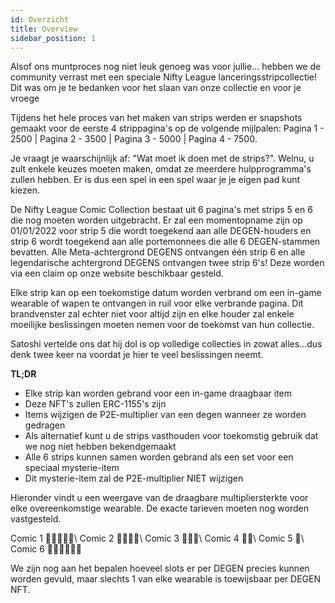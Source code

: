 ```yaml
---
id: Overzicht
title: Overview
sidebar_position: 1
---
```


Alsof ons muntproces nog niet leuk genoeg was voor jullie... hebben we de community verrast met een speciale Nifty League lanceringsstripcollectie! Dit was om je te bedanken voor het slaan van onze collectie en voor je vroege

Tijdens het hele proces van het maken van strips werden er snapshots gemaakt voor de eerste 4 strippagina's op de volgende mijlpalen: Pagina 1 - 2500 | Pagina 2 - 3500 | Pagina 3 - 5000 | Pagina 4 - 7500.

Je vraagt je waarschijnlijk af: "Wat moet ik doen met de strips?". Welnu, u zult enkele keuzes moeten maken, omdat ze meerdere hulpprogramma's zullen hebben. Er is dus een spel in een spel waar je je eigen pad kunt kiezen.

De Nifty League Comic Collection bestaat uit 6 pagina's met strips 5 en 6 die nog moeten worden uitgebracht. Er zal een momentopname zijn op 01/01/2022 voor strip 5 die wordt toegekend aan alle DEGEN-houders en strip 6 wordt toegekend aan alle portemonnees die alle 6 DEGEN-stammen bevatten. Alle Meta-achtergrond DEGENS ontvangen één strip 6 en alle legendarische achtergrond DEGENS ontvangen twee strip 6's! Deze worden via een claim op onze website beschikbaar gesteld.

Elke strip kan op een toekomstige datum worden verbrand om een in-game wearable of wapen te ontvangen in ruil voor elke verbrande pagina. Dit brandvenster zal echter niet voor altijd zijn en elke houder zal enkele moeilijke beslissingen moeten nemen voor de toekomst van hun collectie.

Satoshi vertelde ons dat hij dol is op volledige collecties in zowat alles…dus denk twee keer na voordat je hier te veel beslissingen neemt.

**TL;DR**

- Elke strip kan worden gebrand voor een in-game draagbaar item
- Deze NFT's zullen ERC-1155's zijn
- Items wijzigen de P2E-multiplier van een degen wanneer ze worden gedragen
- Als alternatief kunt u de strips vasthouden voor toekomstig gebruik dat we nog niet hebben bekendgemaakt
- Alle 6 strips kunnen samen worden gebrand als een set voor een speciaal mysterie-item
- Dit mysterie-item zal de P2E-multiplier NIET wijzigen

Hieronder vindt u een weergave van de draagbare multipliersterkte voor elke overeenkomstige wearable. De exacte tarieven moeten nog worden vastgesteld.

Comic 1 💪💪💪💪💪\ Comic 2 💪💪💪💪\ Comic 3 💪💪💪\ Comic 4 💪💪\ Comic 5 💪\ Comic 6 💪💪💪💪💪💪


We zijn nog aan het bepalen hoeveel slots er per DEGEN precies kunnen worden gevuld, maar slechts 1 van elke wearable is toewijsbaar per DEGEN NFT. 
